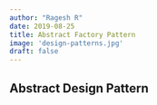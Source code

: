 ```yaml
---
author: "Ragesh R"
date: 2019-08-25
title: Abstract Factory Pattern
image: 'design-patterns.jpg'
draft: false
---
```

## Abstract Design Pattern